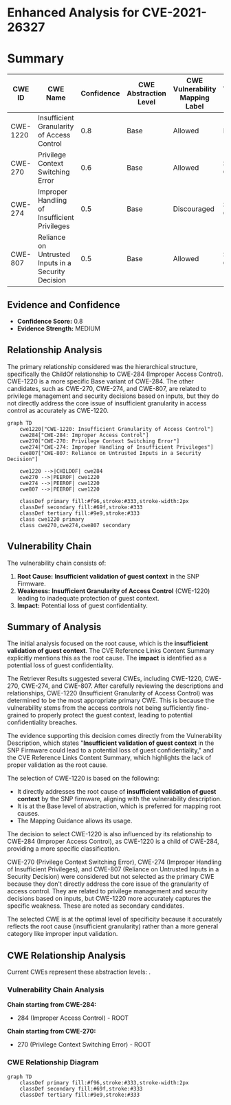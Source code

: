 # Enhanced Analysis for CVE-2021-26327

# Summary
| CWE ID | CWE Name | Confidence | CWE Abstraction Level | CWE Vulnerability Mapping Label | CWE-Vulnerability Mapping Notes |
|---|---|---|---|---|---|
| CWE-1220 | Insufficient Granularity of Access Control | 0.8 | Base | Allowed | Primary CWE |
| CWE-270 | Privilege Context Switching Error | 0.6 | Base | Allowed | Secondary Candidate |
| CWE-274 | Improper Handling of Insufficient Privileges | 0.5 | Base | Discouraged | Secondary Candidate |
| CWE-807 | Reliance on Untrusted Inputs in a Security Decision | 0.5 | Base | Allowed | Secondary Candidate |

## Evidence and Confidence

*   **Confidence Score:** 0.8
*   **Evidence Strength:** MEDIUM

## Relationship Analysis
The primary relationship considered was the hierarchical structure, specifically the ChildOf relationship to CWE-284 (Improper Access Control). CWE-1220 is a more specific Base variant of CWE-284. The other candidates, such as CWE-270, CWE-274, and CWE-807, are related to privilege management and security decisions based on inputs, but they do not directly address the core issue of insufficient granularity in access control as accurately as CWE-1220.

```mermaid
graph TD
    cwe1220["CWE-1220: Insufficient Granularity of Access Control"]
    cwe284["CWE-284: Improper Access Control"]
    cwe270["CWE-270: Privilege Context Switching Error"]
    cwe274["CWE-274: Improper Handling of Insufficient Privileges"]
    cwe807["CWE-807: Reliance on Untrusted Inputs in a Security Decision"]

    cwe1220 -->|CHILDOF| cwe284
    cwe270 -->|PEEROF| cwe1220
    cwe274 -->|PEEROF| cwe1220
    cwe807 -->|PEEROF| cwe1220

    classDef primary fill:#f96,stroke:#333,stroke-width:2px
    classDef secondary fill:#69f,stroke:#333
    classDef tertiary fill:#9e9,stroke:#333
    class cwe1220 primary
    class cwe270,cwe274,cwe807 secondary
```

## Vulnerability Chain
The vulnerability chain consists of:
1.  **Root Cause:** **Insufficient validation of guest context** in the SNP Firmware.
2.  **Weakness:** **Insufficient Granularity of Access Control** (CWE-1220) leading to inadequate protection of guest context.
3.  **Impact:** Potential loss of guest confidentiality.

## Summary of Analysis
The initial analysis focused on the root cause, which is the **insufficient validation of guest context**. The CVE Reference Links Content Summary explicitly mentions this as the root cause. The **impact** is identified as a potential loss of guest confidentiality.

The Retriever Results suggested several CWEs, including CWE-1220, CWE-270, CWE-274, and CWE-807. After carefully reviewing the descriptions and relationships, CWE-1220 (Insufficient Granularity of Access Control) was determined to be the most appropriate primary CWE. This is because the vulnerability stems from the access controls not being sufficiently fine-grained to properly protect the guest context, leading to potential confidentiality breaches.

The evidence supporting this decision comes directly from the Vulnerability Description, which states "**Insufficient validation of guest context** in the SNP Firmware could lead to a potential loss of guest confidentiality," and the CVE Reference Links Content Summary, which highlights the lack of proper validation as the root cause.

The selection of CWE-1220 is based on the following:
*   It directly addresses the root cause of **insufficient validation of guest context** by the SNP firmware, aligning with the vulnerability description.
*   It is at the Base level of abstraction, which is preferred for mapping root causes.
*   The Mapping Guidance allows its usage.

The decision to select CWE-1220 is also influenced by its relationship to CWE-284 (Improper Access Control), as CWE-1220 is a child of CWE-284, providing a more specific classification.

CWE-270 (Privilege Context Switching Error), CWE-274 (Improper Handling of Insufficient Privileges), and CWE-807 (Reliance on Untrusted Inputs in a Security Decision) were considered but not selected as the primary CWE because they don't directly address the core issue of the granularity of access control. They are related to privilege management and security decisions based on inputs, but CWE-1220 more accurately captures the specific weakness. These are noted as secondary candidates.

The selected CWE is at the optimal level of specificity because it accurately reflects the root cause (insufficient granularity) rather than a more general category like improper input validation.


## CWE Relationship Analysis

Current CWEs represent these abstraction levels: .


### Vulnerability Chain Analysis

**Chain starting from CWE-284:**
- 284 (Improper Access Control) - ROOT


**Chain starting from CWE-270:**
- 270 (Privilege Context Switching Error) - ROOT



### CWE Relationship Diagram

```mermaid
graph TD
    classDef primary fill:#f96,stroke:#333,stroke-width:2px
    classDef secondary fill:#69f,stroke:#333
    classDef tertiary fill:#9e9,stroke:#333
```